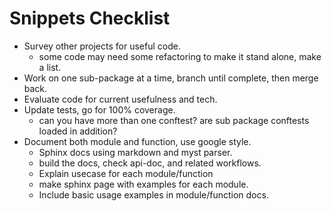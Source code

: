 # Snippets Checklist

- Survey other projects for useful code.
  - some code may need some refactoring to make it stand alone, make a list.
- Work on one sub-package at a time, branch until complete, then merge back.
- Evaluate code for current usefulness and tech.
- Update tests, go for 100% coverage.
  - can you have more than one conftest? are sub package conftests loaded in addition?
- Document both module and function, use google style.
  - Sphinx docs using markdown and myst parser.
  - build the docs, check api-doc, and related workflows.
  - Explain usecase for each module/function
  - make sphinx page with examples for each module.
  - Include basic usage examples in module/function docs.
